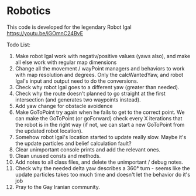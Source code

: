 # Robotics
This code is developed for the legendary Robot Igal
https://youtu.be/iGOmnC24BvE

Todo List:
  1. Make robot Igal work with negativ/positive values (yaws also), and make all else work with regular map dimensions
  2. Change all the movement / wayPoint managers and behaviors to work with map resolution and degrees.
     Only the calcWantedYaw, and robot Igal's input and output need to do the conversions.
  3. Check why robot Igal goes to a different yaw (greater than needed).
  4. Check why the route doesn't planned to go straight at the first intersection (and generates two waypoints instead).
  5. Add yaw change for obstacle avoidence
  6. Make GoToPoint try again when he fails to get to the correct point.
     We can make the GoToPoint (or goForward) check every X iterations that the robot is in the right way
     (if not, we can start a new GoToPoint from the updated robot location).
  7. Somehow robot Igal's location started to update really slow. Maybe it's the update particles and belief calculation fault?
  8. Clear unimportant console prints and add the relevant ones.
  9. Clean unused consts and methods.
  10. Add notes to all class files, and delete the unimportant / debug notes.
  11. Check why the needed delta yaw describes a 360° turn - 
      seems like the update particles takes too much time and doesn't let the behavior do it's job
  12. Pray to the Gay Iranian community.
